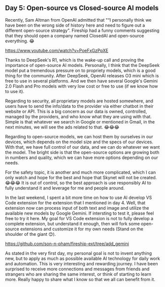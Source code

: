 ## Day 5: Open-source vs Closed-source AI models

Recently, Sam Altman from OpenAI admitted that "“I personally think we have been on the wrong side of history here and need to figure out a different open-source strategy". Fireship had a funny comments suggesting that they should open a company named ClosedAI and open-source everything. 😂

https://www.youtube.com/watch?v=PoeFxGzPpXE

Thanks to DeepSeek's R1, which is the wake-up call and proving the importance of open-source AI models. Personally, I think that the DeepSeek model put a tremendous pressure on to propriety models, which is a good thing for the community. After DeepSeek, OpenAI releases O3 mini which is free to use in several platforms. And we then have several Google's Gemini 2.0 Flash and Pro models with very low cost or free to use (if we know how to use it).

Regarding to security, all proprietary models are hosted somewhere, and users have to send the info/data to the provider via either chatbot in their website or API. This is a big concern as our data is owned, controlled, managed by the providers, and who know what they are using with that. Simple is that whatever we search in Google or mentioned in Gmail, in the next minutes, we will see the ads related to that. 😂😂😂

Regarding to open-source models, we can host them by ourselves in our devices, which depends on the model size and the specs of our devices. With that, we have full control of our data, and we can do whatever we want the model. The bright side is that the open-source options are growing both in numbers and quality, which we can have more options depending on our needs.

For the safety topic, it is another and much more complicated, which I can only watch and hope for the best and hope that Skynet will not be created. 😂😂😂 It is out of control, so the best approach is use responsibly AI to fully understand it and leverage for me and people around.

In the last weekend, I spent a bit more time on how to use AI develop VS Code extension for the extension that I mentioned in day 4. Well, that extension now can process input of both text and image and utilize the available new models by Google Gemini. If intersting to test it, please feel free to try it here. My goal for VS Code extension is not to fully develop a complete extension, but understand it enough, then will fork some open-source extensions and customize it for my own needs (Stand on the shoulder of the giant 😊).

https://github.com/son-n-pham/fireship-ext/tree/add_gemini

As stated in the very first day, my personal goal is not to invent anything new, but to apply as much as possible available AI technology for daily work and automation. This is very interesting and rewarding journey. I have been surprised to receive more connections and messages from friends and strangers who are sharing the same interest, or think of starting to learn more. Really happy to share what I know so that we all can benefit from it.
